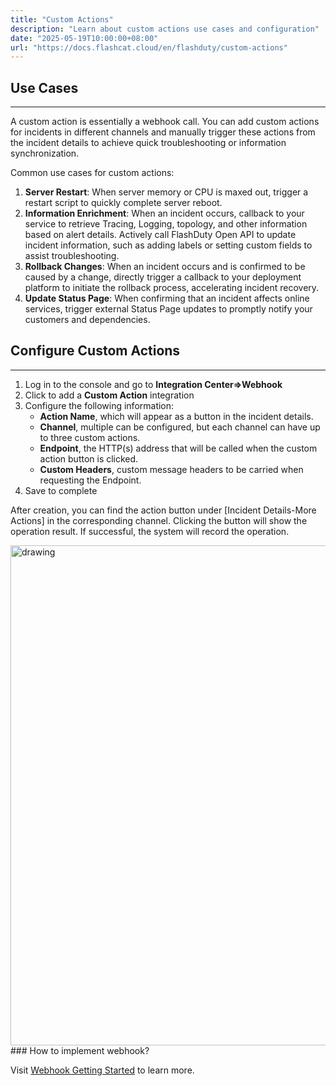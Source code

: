 ```yaml
---
title: "Custom Actions"
description: "Learn about custom actions use cases and configuration"
date: "2025-05-19T10:00:00+08:00"
url: "https://docs.flashcat.cloud/en/flashduty/custom-actions"
---
```


## Use Cases
---

A custom action is essentially a webhook call. You can add custom actions for incidents in different channels and manually trigger these actions from the incident details to achieve quick troubleshooting or information synchronization.

Common use cases for custom actions:
1. **Server Restart**: When server memory or CPU is maxed out, trigger a restart script to quickly complete server reboot.
2. **Information Enrichment**: When an incident occurs, callback to your service to retrieve Tracing, Logging, topology, and other information based on alert details. Actively call FlashDuty Open API to update incident information, such as adding labels or setting custom fields to assist troubleshooting.
3. **Rollback Changes**: When an incident occurs and is confirmed to be caused by a change, directly trigger a callback to your deployment platform to initiate the rollback process, accelerating incident recovery.
4. **Update Status Page**: When confirming that an incident affects online services, trigger external Status Page updates to promptly notify your customers and dependencies.

## Configure Custom Actions
---

1. Log in to the console and go to **Integration Center=>Webhook**
2. Click to add a **Custom Action** integration
3. Configure the following information:
    - **Action Name**, which will appear as a button in the incident details.
    - **Channel**, multiple can be configured, but each channel can have up to three custom actions.
    - **Endpoint**, the HTTP(s) address that will be called when the custom action button is clicked.
    - **Custom Headers**, custom message headers to be carried when requesting the Endpoint.
4. Save to complete

After creation, you can find the action button under [Incident Details-More Actions] in the corresponding channel. Clicking the button will show the operation result. If successful, the system will record the operation.

<img src="https://download.flashcat.cloud/flashduty/doc/en/fd/action-1.png" alt="drawing" width="800"/>
### How to implement webhook?

Visit [Webhook Getting Started](https://developer-en.flashcat.cloud/doc-2996930) to learn more.